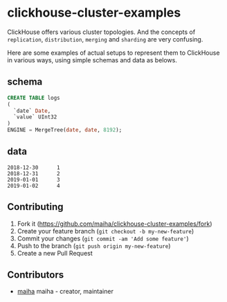 # clickhouse-cluster-examples

ClickHouse offers various cluster topologies. And the concepts of `replication`, `distribution`, `merging` and `sharding`
are very confusing.

Here are some examples of actual setups to represent them to ClickHouse in various ways, using simple schemas and data as belows.

## schema

```sql
CREATE TABLE logs
(
  `date` Date, 
  `value` UInt32
)
ENGINE = MergeTree(date, date, 8192);
```

## data

```
2018-12-30      1
2018-12-31      2
2019-01-01      3
2019-01-02      4
```

## Contributing

1. Fork it (<https://github.com/maiha/clickhouse-cluster-examples/fork>)
2. Create your feature branch (`git checkout -b my-new-feature`)
3. Commit your changes (`git commit -am 'Add some feature'`)
4. Push to the branch (`git push origin my-new-feature`)
5. Create a new Pull Request

## Contributors

- [maiha](https://github.com/maiha) maiha - creator, maintainer

<!---
[graph]
01: https://textik.com/#98799a1d845a311d
03: https://textik.com/#64ef17979edd8908
04: https://textik.com/#a84780caf2f6ec42
  -->
